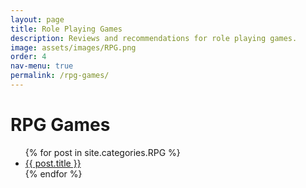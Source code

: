 ```yaml
---
layout: page
title: Role Playing Games
description: Reviews and recommendations for role playing games.
image: assets/images/RPG.png
order: 4
nav-menu: true
permalink: /rpg-games/
---
```


<h1>RPG Games</h1>

<ul>
{% for post in site.categories.RPG %}
  <li><a href="{{ post.url }}">{{ post.title }}</a></li>
{% endfor %}
</ul>
